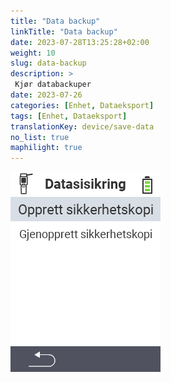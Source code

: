 ```yaml
---
title: "Data backup"
linkTitle: "Data backup"
date: 2023-07-28T13:25:28+02:00
weight: 10
slug: data-backup
description: >
 Kjør databackuper
date: 2023-07-26
categories: [Enhet, Dataeksport]
tags: [Enhet, Dataeksport]
translationKey: device/save-data
no_list: true
maphilight: true
---
```

<img src="backup.png" alt="VitalControl Datahåndtering" title="Datahåndtering" usemap="#workmap" class="maphilight" />

<map name="workmap">
  <area shape="rect" coords="2,40,238,80" alt="Opprett backup" title="Instruksjonene for å opprette en backup finner du her&#10;Museklikk: åpne dokumentasjon" href="/no/docs/backup/backup/">

  <area shape="rect" coords="2,80,238,120" alt="Gjenopprett backup" title="Instruksjonene for å gjenopprette en backup finner du her&#10;Museklikk: åpne dokumentasjon" href="/no/docs/backup/restore/">

  <area shape="rect" coords="2,282,120,319" alt="Tilbake" title="Gå tilbake ett nivå&#10;Museklikk: åpne dokumentasjon" href="/no/docs/device/data-management/">
</map>
